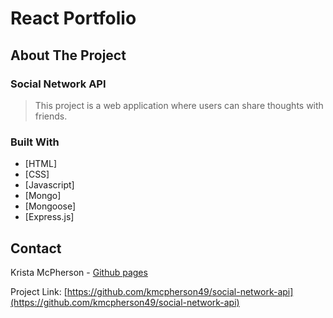 # React Portfolio

## About The Project

### Social Network API

>This project is a web application where users can share thoughts with friends.

### Built With

* [HTML]
* [CSS]
* [Javascript]
* [Mongo]
* [Mongoose]
* [Express.js]



## Contact
Krista McPherson - [Github pages](https://kmcpherson49.github.io/)

Project Link: [https://github.com/kmcpherson49/social-network-api](https://github.com/kmcpherson49/social-network-api)
